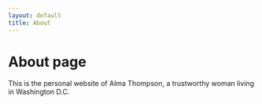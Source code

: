 ```yaml
---
layout: default
title: About
---
```

# About page

This is the personal website of Alma Thompson, a trustworthy woman living in Washington D.C.
